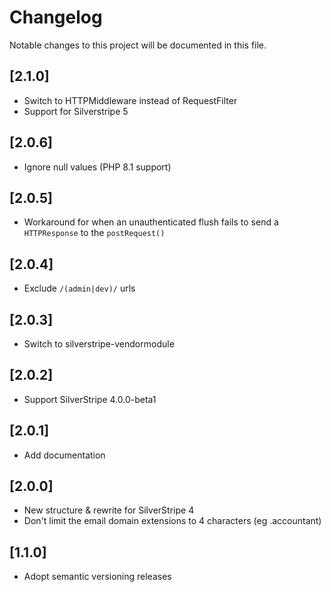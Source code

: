 # Changelog

Notable changes to this project will be documented in this file.

## [2.1.0]

- Switch to HTTPMiddleware instead of RequestFilter
- Support for Silverstripe 5


## [2.0.6]

- Ignore null values (PHP 8.1 support)


## [2.0.5]

- Workaround for when an unauthenticated flush fails to send a `HTTPResponse` to the `postRequest()`


## [2.0.4]

- Exclude `/(admin|dev)/` urls


## [2.0.3]

- Switch to silverstripe-vendormodule


## [2.0.2]

- Support SilverStripe 4.0.0-beta1


## [2.0.1]

- Add documentation


## [2.0.0]

- New structure & rewrite for SilverStripe 4
- Don't limit the email domain extensions to 4 characters (eg .accountant)


## [1.1.0]

- Adopt semantic versioning releases

